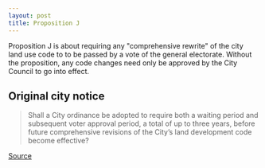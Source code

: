 ```yaml
---
layout: post
title: Proposition J
---
```


Proposition J is about requiring any "comprehensive rewrite" of the city land
use code to to be passed by a vote of the general electorate. Without the
proposition, any code changes need only be approved by the City Council to go
into effect.


## Original city notice

> Shall a City ordinance be adopted to require both a waiting period and
> subsequent voter approval period, a total of up to three years, before future
> comprehensive revisions of the City’s land development code become effective?

[Source](https://www.austintexas.gov/edims/document.cfm?id=307013)
